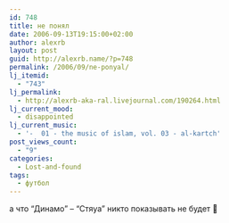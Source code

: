 ```yaml
---
id: 748
title: не понял
date: 2006-09-13T19:15:00+02:00
author: alexrb
layout: post
guid: http://alexrb.name/?p=748
permalink: /2006/09/ne-ponyal/
lj_itemid:
  - "743"
lj_permalink:
  - http://alexrb-aka-ral.livejournal.com/190264.html
lj_current_mood:
  - disappointed
lj_current_music:
  - '-  01 - the music of islam, vol. 03 - al-kartch'
post_views_count:
  - "9"
categories:
  - Lost-and-found
tags:
  - футбол
---
```

а что &#8220;Динамо&#8221; &#8211; &#8220;Стяуа&#8221; никто показывать не будет 🙁